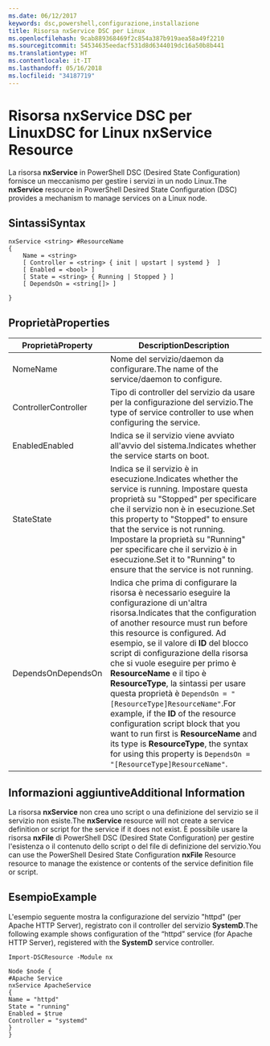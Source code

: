```yaml
---
ms.date: 06/12/2017
keywords: dsc,powershell,configurazione,installazione
title: Risorsa nxService DSC per Linux
ms.openlocfilehash: 9cab889368469f2c854a387b919aea58a49f2210
ms.sourcegitcommit: 54534635eedacf531d8d6344019dc16a50b8b441
ms.translationtype: HT
ms.contentlocale: it-IT
ms.lasthandoff: 05/16/2018
ms.locfileid: "34187719"
---
```

# <a name="dsc-for-linux-nxservice-resource"></a><span data-ttu-id="3eb89-103">Risorsa nxService DSC per Linux</span><span class="sxs-lookup"><span data-stu-id="3eb89-103">DSC for Linux nxService Resource</span></span>

<span data-ttu-id="3eb89-104">La risorsa **nxService** in PowerShell DSC (Desired State Configuration) fornisce un meccanismo per gestire i servizi in un nodo Linux.</span><span class="sxs-lookup"><span data-stu-id="3eb89-104">The **nxService** resource in PowerShell Desired State Configuration (DSC) provides a mechanism to manage services on a Linux node.</span></span>

## <a name="syntax"></a><span data-ttu-id="3eb89-105">Sintassi</span><span class="sxs-lookup"><span data-stu-id="3eb89-105">Syntax</span></span>

```
nxService <string> #ResourceName
{
    Name = <string>
    [ Controller = <string> { init | upstart | systemd }  ]
    [ Enabled = <bool> ]
    [ State = <string> { Running | Stopped } ]
    [ DependsOn = <string[]> ]

}
```

## <a name="properties"></a><span data-ttu-id="3eb89-106">Proprietà</span><span class="sxs-lookup"><span data-stu-id="3eb89-106">Properties</span></span>
|  <span data-ttu-id="3eb89-107">Proprietà</span><span class="sxs-lookup"><span data-stu-id="3eb89-107">Property</span></span> |  <span data-ttu-id="3eb89-108">Description</span><span class="sxs-lookup"><span data-stu-id="3eb89-108">Description</span></span> |
|---|---|
| <span data-ttu-id="3eb89-109">Nome</span><span class="sxs-lookup"><span data-stu-id="3eb89-109">Name</span></span>| <span data-ttu-id="3eb89-110">Nome del servizio/daemon da configurare.</span><span class="sxs-lookup"><span data-stu-id="3eb89-110">The name of the service/daemon to configure.</span></span>|
| <span data-ttu-id="3eb89-111">Controller</span><span class="sxs-lookup"><span data-stu-id="3eb89-111">Controller</span></span>| <span data-ttu-id="3eb89-112">Tipo di controller del servizio da usare per la configurazione del servizio.</span><span class="sxs-lookup"><span data-stu-id="3eb89-112">The type of service controller to use when configuring the service.</span></span>|
| <span data-ttu-id="3eb89-113">Enabled</span><span class="sxs-lookup"><span data-stu-id="3eb89-113">Enabled</span></span>| <span data-ttu-id="3eb89-114">Indica se il servizio viene avviato all'avvio del sistema.</span><span class="sxs-lookup"><span data-stu-id="3eb89-114">Indicates whether the service starts on boot.</span></span>|
| <span data-ttu-id="3eb89-115">State</span><span class="sxs-lookup"><span data-stu-id="3eb89-115">State</span></span>| <span data-ttu-id="3eb89-116">Indica se il servizio è in esecuzione.</span><span class="sxs-lookup"><span data-stu-id="3eb89-116">Indicates whether the service is running.</span></span> <span data-ttu-id="3eb89-117">Impostare questa proprietà su "Stopped" per specificare che il servizio non è in esecuzione.</span><span class="sxs-lookup"><span data-stu-id="3eb89-117">Set this property to "Stopped" to ensure that the service is not running.</span></span> <span data-ttu-id="3eb89-118">Impostare la proprietà su "Running" per specificare che il servizio è in esecuzione.</span><span class="sxs-lookup"><span data-stu-id="3eb89-118">Set it to "Running" to ensure that the service is not running.</span></span>|
| <span data-ttu-id="3eb89-119">DependsOn</span><span class="sxs-lookup"><span data-stu-id="3eb89-119">DependsOn</span></span> | <span data-ttu-id="3eb89-120">Indica che prima di configurare la risorsa è necessario eseguire la configurazione di un'altra risorsa.</span><span class="sxs-lookup"><span data-stu-id="3eb89-120">Indicates that the configuration of another resource must run before this resource is configured.</span></span> <span data-ttu-id="3eb89-121">Ad esempio, se il valore di **ID** del blocco script di configurazione della risorsa che si vuole eseguire per primo è **ResourceName** e il tipo è **ResourceType**, la sintassi per usare questa proprietà è `DependsOn = "[ResourceType]ResourceName"`.</span><span class="sxs-lookup"><span data-stu-id="3eb89-121">For example, if the **ID** of the resource configuration script block that you want to run first is **ResourceName** and its type is **ResourceType**, the syntax for using this property is `DependsOn = "[ResourceType]ResourceName"`.</span></span>|


## <a name="additional-information"></a><span data-ttu-id="3eb89-122">Informazioni aggiuntive</span><span class="sxs-lookup"><span data-stu-id="3eb89-122">Additional Information</span></span>

<span data-ttu-id="3eb89-123">La risorsa **nxService** non crea uno script o una definizione del servizio se il servizio non esiste.</span><span class="sxs-lookup"><span data-stu-id="3eb89-123">The **nxService** resource will not create a service definition or script for the service if it does not exist.</span></span> <span data-ttu-id="3eb89-124">È possibile usare la risorsa **nxFile** di PowerShell DSC (Desired State Configuration) per gestire l'esistenza o il contenuto dello script o del file di definizione del servizio.</span><span class="sxs-lookup"><span data-stu-id="3eb89-124">You can use the PowerShell Desired State Configuration **nxFile** Resource resource to manage the existence or contents of the service definition file or script.</span></span>

## <a name="example"></a><span data-ttu-id="3eb89-125">Esempio</span><span class="sxs-lookup"><span data-stu-id="3eb89-125">Example</span></span>

<span data-ttu-id="3eb89-126">L'esempio seguente mostra la configurazione del servizio "httpd" (per Apache HTTP Server), registrato con il controller del servizio **SystemD**.</span><span class="sxs-lookup"><span data-stu-id="3eb89-126">The following example shows configuration of the “httpd” service (for Apache HTTP Server), registered with the **SystemD** service controller.</span></span>

```
Import-DSCResource -Module nx

Node $node {
#Apache Service
nxService ApacheService
{
Name = "httpd"
State = "running"
Enabled = $true
Controller = "systemd"
}
}
```